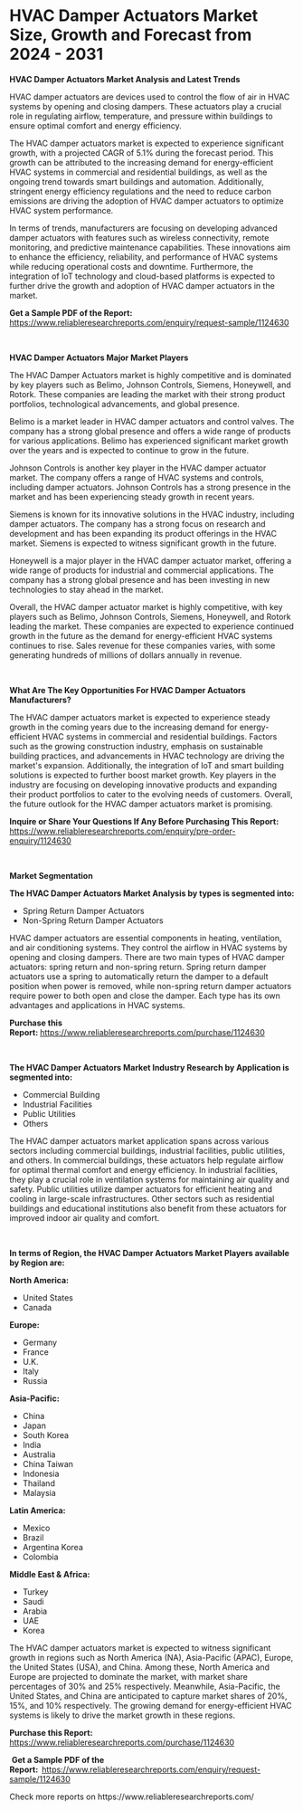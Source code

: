 <p><h1>HVAC Damper Actuators Market Size, Growth and Forecast from 2024 - 2031</h1></p><p><strong>HVAC Damper Actuators Market Analysis and Latest Trends</strong></p>
<p><p>HVAC damper actuators are devices used to control the flow of air in HVAC systems by opening and closing dampers. These actuators play a crucial role in regulating airflow, temperature, and pressure within buildings to ensure optimal comfort and energy efficiency.</p><p>The HVAC damper actuators market is expected to experience significant growth, with a projected CAGR of 5.1% during the forecast period. This growth can be attributed to the increasing demand for energy-efficient HVAC systems in commercial and residential buildings, as well as the ongoing trend towards smart buildings and automation. Additionally, stringent energy efficiency regulations and the need to reduce carbon emissions are driving the adoption of HVAC damper actuators to optimize HVAC system performance.</p><p>In terms of trends, manufacturers are focusing on developing advanced damper actuators with features such as wireless connectivity, remote monitoring, and predictive maintenance capabilities. These innovations aim to enhance the efficiency, reliability, and performance of HVAC systems while reducing operational costs and downtime. Furthermore, the integration of IoT technology and cloud-based platforms is expected to further drive the growth and adoption of HVAC damper actuators in the market.</p></p>
<p><strong>Get a Sample PDF of the Report:&nbsp;</strong> <a href="https://www.reliableresearchreports.com/enquiry/request-sample/1124630">https://www.reliableresearchreports.com/enquiry/request-sample/1124630</a></p>
<p>&nbsp;</p>
<p><strong>HVAC Damper Actuators Major Market Players</strong></p>
<p><p>The HVAC Damper Actuators market is highly competitive and is dominated by key players such as Belimo, Johnson Controls, Siemens, Honeywell, and Rotork. These companies are leading the market with their strong product portfolios, technological advancements, and global presence.</p><p>Belimo is a market leader in HVAC damper actuators and control valves. The company has a strong global presence and offers a wide range of products for various applications. Belimo has experienced significant market growth over the years and is expected to continue to grow in the future.</p><p>Johnson Controls is another key player in the HVAC damper actuator market. The company offers a range of HVAC systems and controls, including damper actuators. Johnson Controls has a strong presence in the market and has been experiencing steady growth in recent years.</p><p>Siemens is known for its innovative solutions in the HVAC industry, including damper actuators. The company has a strong focus on research and development and has been expanding its product offerings in the HVAC market. Siemens is expected to witness significant growth in the future.</p><p>Honeywell is a major player in the HVAC damper actuator market, offering a wide range of products for industrial and commercial applications. The company has a strong global presence and has been investing in new technologies to stay ahead in the market.</p><p>Overall, the HVAC damper actuator market is highly competitive, with key players such as Belimo, Johnson Controls, Siemens, Honeywell, and Rotork leading the market. These companies are expected to experience continued growth in the future as the demand for energy-efficient HVAC systems continues to rise. Sales revenue for these companies varies, with some generating hundreds of millions of dollars annually in revenue.</p></p>
<p>&nbsp;</p>
<p><strong>What Are The Key Opportunities For HVAC Damper Actuators Manufacturers?</strong></p>
<p><p>The HVAC damper actuators market is expected to experience steady growth in the coming years due to the increasing demand for energy-efficient HVAC systems in commercial and residential buildings. Factors such as the growing construction industry, emphasis on sustainable building practices, and advancements in HVAC technology are driving the market's expansion. Additionally, the integration of IoT and smart building solutions is expected to further boost market growth. Key players in the industry are focusing on developing innovative products and expanding their product portfolios to cater to the evolving needs of customers. Overall, the future outlook for the HVAC damper actuators market is promising.</p></p>
<p><strong>Inquire or Share Your Questions If Any Before Purchasing This Report:</strong> <a href="https://www.reliableresearchreports.com/enquiry/pre-order-enquiry/1124630">https://www.reliableresearchreports.com/enquiry/pre-order-enquiry/1124630</a></p>
<p>&nbsp;</p>
<p><strong>Market Segmentation</strong></p>
<p><strong>The HVAC Damper Actuators Market Analysis by types is segmented into:</strong></p>
<p><ul><li>Spring Return Damper Actuators</li><li>Non-Spring Return Damper Actuators</li></ul></p>
<p><p>HVAC damper actuators are essential components in heating, ventilation, and air conditioning systems. They control the airflow in HVAC systems by opening and closing dampers. There are two main types of HVAC damper actuators: spring return and non-spring return. Spring return damper actuators use a spring to automatically return the damper to a default position when power is removed, while non-spring return damper actuators require power to both open and close the damper. Each type has its own advantages and applications in HVAC systems.</p></p>
<p><strong>Purchase this Report:&nbsp;</strong><a href="https://www.reliableresearchreports.com/purchase/1124630">https://www.reliableresearchreports.com/purchase/1124630</a></p>
<p>&nbsp;</p>
<p><strong>The HVAC Damper Actuators Market Industry Research by Application is segmented into:</strong></p>
<p><ul><li>Commercial Building</li><li>Industrial Facilities</li><li>Public Utilities</li><li>Others</li></ul></p>
<p><p>The HVAC damper actuators market application spans across various sectors including commercial buildings, industrial facilities, public utilities, and others. In commercial buildings, these actuators help regulate airflow for optimal thermal comfort and energy efficiency. In industrial facilities, they play a crucial role in ventilation systems for maintaining air quality and safety. Public utilities utilize damper actuators for efficient heating and cooling in large-scale infrastructures. Other sectors such as residential buildings and educational institutions also benefit from these actuators for improved indoor air quality and comfort.</p></p>
<p>&nbsp;</p>
<p><strong>In terms of Region, the HVAC Damper Actuators Market Players available by Region are:</strong></p>
<p>
    <p> <strong> North America: </strong>
        <ul>
            <li>United States</li>
            <li>Canada</li>
        </ul>
        </p> 
    <p> <strong> Europe: </strong>
        <ul>
            <li>Germany</li>
            <li>France</li>
            <li>U.K.</li>
            <li>Italy</li>
            <li>Russia</li>
        </ul>
        </p> 
    <p> <strong> Asia-Pacific: </strong>
        <ul>
            <li>China</li>
            <li>Japan</li>
            <li>South Korea</li>
            <li>India</li>
            <li>Australia</li>
            <li>China Taiwan</li>
            <li>Indonesia</li>
            <li>Thailand</li>
            <li>Malaysia</li>
        </ul>
        </p> 
    <p> <strong> Latin America: </strong>
        <ul>
            <li>Mexico</li>
            <li>Brazil</li>
            <li>Argentina Korea</li>
            <li>Colombia</li>
        </ul>
        </p> 
    <p> <strong> Middle East & Africa: </strong>
        <ul>
            <li>Turkey</li>
            <li>Saudi</li>
            <li>Arabia</li>
            <li>UAE</li>
            <li>Korea</li>
        </ul>
    </p>
    </p>
<p><p>The HVAC damper actuators market is expected to witness significant growth in regions such as North America (NA), Asia-Pacific (APAC), Europe, the United States (USA), and China. Among these, North America and Europe are projected to dominate the market, with market share percentages of 30% and 25% respectively. Meanwhile, Asia-Pacific, the United States, and China are anticipated to capture market shares of 20%, 15%, and 10% respectively. The growing demand for energy-efficient HVAC systems is likely to drive the market growth in these regions.</p></p>
<p><strong>Purchase this Report: </strong><a href="https://www.reliableresearchreports.com/purchase/1124630">https://www.reliableresearchreports.com/purchase/1124630</a></p>
<p>&nbsp;<strong>Get a Sample PDF of the Report:&nbsp;&nbsp;</strong><a href="https://www.reliableresearchreports.com/enquiry/request-sample/1124630">https://www.reliableresearchreports.com/enquiry/request-sample/1124630</a></p>
<p><strong></strong></p>
<p>Check more reports on https://www.reliableresearchreports.com/</p>